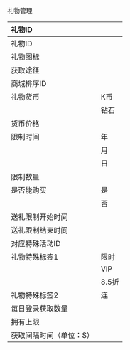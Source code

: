 


礼物管理

|礼物ID||
| :--- | :--- |
|礼物ID||123456||礼物图标||123456.png||获取途径||2156||商城排序ID||10||礼物货币|K币|K币|||钻石|||货币价格||||限制时间|年|年|||月||||日|||限制数量||125||是否能购买|是|是|||否|||送礼限制开始时间||42860||送礼限制结束时间||42861||对应特殊活动ID||1254546||礼物特殊标签1|限时|限时|||VIP||||8.5折|||礼物特殊标签2|连|连||每日登录获取数量||25||拥有上限||25||获取间隔时间（单位：S）||60|




